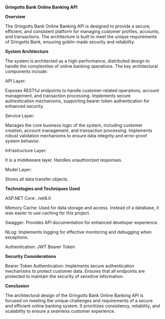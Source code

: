 <b>Gringotts Bank Online Banking API</b>

<b>Overview</b>

The Gringotts Bank Online Banking API is designed to provide a secure, efficient, and consistent platform for managing customer profiles, accounts, and transactions. The architecture is built to meet the unique requirements of Gringotts Bank, ensuring goblin-made security and reliability.

<b>System Architecture</b>

The system is architected as a high-performance, distributed design to handle the complexities of online banking operations. The key architectural components include:

API Layer:

Exposes RESTful endpoints to handle customer-related operations, account management, and transaction processing.
Implements secure authentication mechanisms, supporting bearer token authentication for enhanced security.

Service Layer:

Manages the core business logic of the system, including customer creation, account management, and transaction processing.
Implements robust validation mechanisms to ensure data integrity and error-proof system behavior.

Infrastructure  Layer:

It is a middleware layer. Handles unauthorized responses. 

Model Layer:

Stores all data transfer objects.

<b>Technologies and Techniques Used</b>

ASP.NET Core:  .net8.0

Memory Cache: Used for data storage and access. Instead of a database, it was easier to use caching for this project.

Swagger: Provides API documentation for enhanced developer experience.

NLog: Implements logging for effective monitoring and debugging when exceptions.

Authentication: JWT Bearer Token 

<b>Security Considerations</b>

Bearer Token Authentication:
Implements secure authentication mechanisms to protect customer data.
Ensures that all endpoints are protected to maintain the security of sensitive information.

<b>Conclusion</b>

The architectural design of the Gringotts Bank Online Banking API is focused on meeting the unique challenges and requirements of a secure and efficient online banking system. It prioritizes consistency, reliability, and scalability to ensure a seamless customer experience.
